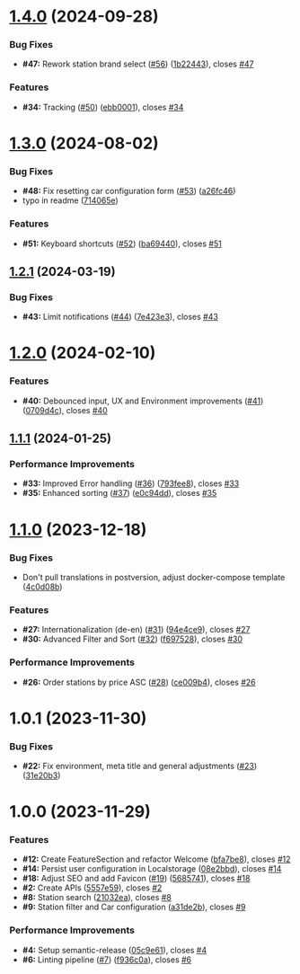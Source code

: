 # [1.4.0](https://github.com/baudom/easytank/compare/v1.3.0...v1.4.0) (2024-09-28)


### Bug Fixes

* **#47:** Rework station brand select ([#56](https://github.com/baudom/easytank/issues/56)) ([1b22443](https://github.com/baudom/easytank/commit/1b22443ed64d7356122bd4f1c5102389ea739b90)), closes [#47](https://github.com/baudom/easytank/issues/47)


### Features

* **#34:** Tracking ([#50](https://github.com/baudom/easytank/issues/50)) ([ebb0001](https://github.com/baudom/easytank/commit/ebb0001518816caa459b4f4b847cd95c366d66c4)), closes [#34](https://github.com/baudom/easytank/issues/34)

# [1.3.0](https://github.com/baudom/easytank/compare/v1.2.1...v1.3.0) (2024-08-02)


### Bug Fixes

* **#48:** Fix resetting car configuration form ([#53](https://github.com/baudom/easytank/issues/53)) ([a26fc46](https://github.com/baudom/easytank/commit/a26fc461f6d4c056e13540fddc7b5f05e6be300b))
* typo in readme ([714065e](https://github.com/baudom/easytank/commit/714065eefb724683d9e05aeeb584b788df24a12c))


### Features

* **#51:** Keyboard shortcuts ([#52](https://github.com/baudom/easytank/issues/52)) ([ba69440](https://github.com/baudom/easytank/commit/ba694403665008c1106c16fc944e8b29ad22528f)), closes [#51](https://github.com/baudom/easytank/issues/51)

## [1.2.1](https://github.com/baudom/easytank/compare/v1.2.0...v1.2.1) (2024-03-19)


### Bug Fixes

* **#43:** Limit notifications ([#44](https://github.com/baudom/easytank/issues/44)) ([7e423e3](https://github.com/baudom/easytank/commit/7e423e37bdfacbf34f459550563146593a83987c)), closes [#43](https://github.com/baudom/easytank/issues/43)

# [1.2.0](https://github.com/baudom/easytank/compare/v1.1.1...v1.2.0) (2024-02-10)


### Features

* **#40:** Debounced input, UX and Environment improvements ([#41](https://github.com/baudom/easytank/issues/41)) ([0709d4c](https://github.com/baudom/easytank/commit/0709d4c580426dbb7225d55ce6233d2d6df8c653)), closes [#40](https://github.com/baudom/easytank/issues/40)

## [1.1.1](https://github.com/baudom/easytank/compare/v1.1.0...v1.1.1) (2024-01-25)


### Performance Improvements

* **#33:** Improved Error handling ([#36](https://github.com/baudom/easytank/issues/36)) ([793fee8](https://github.com/baudom/easytank/commit/793fee8a033f8ca36ecc4915f250c4866746730b)), closes [#33](https://github.com/baudom/easytank/issues/33)
* **#35:** Enhanced sorting ([#37](https://github.com/baudom/easytank/issues/37)) ([e0c94dd](https://github.com/baudom/easytank/commit/e0c94dd2aae7bdb83452f11b0dc53a1819f49f1b)), closes [#35](https://github.com/baudom/easytank/issues/35)

# [1.1.0](https://github.com/baudom/easytank/compare/v1.0.1...v1.1.0) (2023-12-18)


### Bug Fixes

* Don't pull translations in postversion, adjust docker-compose template ([4c0d08b](https://github.com/baudom/easytank/commit/4c0d08b0d05b1f97308308d18548796f1fe516bf))


### Features

* **#27:** Internationalization (de-en) ([#31](https://github.com/baudom/easytank/issues/31)) ([94e4ce9](https://github.com/baudom/easytank/commit/94e4ce9ce7b59f18624dd6e3d4e3799fd8b0fc8b)), closes [#27](https://github.com/baudom/easytank/issues/27)
* **#30:** Advanced Filter and Sort ([#32](https://github.com/baudom/easytank/issues/32)) ([f697528](https://github.com/baudom/easytank/commit/f6975286667d46838b894df7f7685258a280a931)), closes [#30](https://github.com/baudom/easytank/issues/30)


### Performance Improvements

* **#26:** Order stations by price ASC ([#28](https://github.com/baudom/easytank/issues/28)) ([ce009b4](https://github.com/baudom/easytank/commit/ce009b4a9d4b7f685176b55299e0f01a59033230)), closes [#26](https://github.com/baudom/easytank/issues/26)

# 1.0.1 (2023-11-30)


### Bug Fixes

* **#22:** Fix environment, meta title and general adjustments ([#23](https://github.com/baudom/easytank/issues/23)) ([31e20b3](https://github.com/baudom/easytank/commit/31e20b30a20b6e504710d997933f2a275a116cc5))

# 1.0.0 (2023-11-29)


### Features

* **#12:** Create FeatureSection and refactor Welcome ([bfa7be8](https://github.com/baudom/easytank/commit/bfa7be8d61f925acfe3d3d733284e7515ee08908)), closes [#12](https://github.com/baudom/easytank/issues/12)
* **#14:** Persist user configuration in Localstorage ([08e2bbd](https://github.com/baudom/easytank/commit/08e2bbd51c5ad21ba70446f9e47644e4fd3c8126)), closes [#14](https://github.com/baudom/easytank/issues/14)
* **#18:** Adjust SEO and add Favicon ([#19](https://github.com/baudom/easytank/issues/19)) ([5685741](https://github.com/baudom/easytank/commit/5685741228aceb3a0a9dc3e23bfffc5cf91ce8d0)), closes [#18](https://github.com/baudom/easytank/issues/18)
* **#2:** Create APIs ([5557e59](https://github.com/baudom/easytank/commit/5557e59e34bc4a5c1a3f0b4190428b4f2ff25f70)), closes [#2](https://github.com/baudom/easytank/issues/2)
* **#8:** Station search ([21032ea](https://github.com/baudom/easytank/commit/21032eab4a95b82bf33d9b38decd03c8c84294f3)), closes [#8](https://github.com/baudom/easytank/issues/8)
* **#9:** Station filter and Car configuration ([a31de2b](https://github.com/baudom/easytank/commit/a31de2b4d4a68291c3d7b0d538651d0853a1ca6e)), closes [#9](https://github.com/baudom/easytank/issues/9)


### Performance Improvements

* **#4:** Setup semantic-release ([05c9e61](https://github.com/baudom/easytank/commit/05c9e61fe77fb9033071b50aad552e4306de5d84)), closes [#4](https://github.com/baudom/easytank/issues/4)
* **#6:** Linting pipeline ([#7](https://github.com/baudom/easytank/issues/7)) ([f936c0a](https://github.com/baudom/easytank/commit/f936c0a3fbe9170a63788135b312da53bf4fa786)), closes [#6](https://github.com/baudom/easytank/issues/6)
